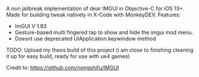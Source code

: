 A non jailbreak implementation of dear IMGUI in Objective-C for iOS 13+. 
Made for building tweak natively in X-Code with MonkeyDEV. 
Features:
- ImGUI V 1.83 
- Gesture-based multi fingered tap to show and hide the imgui mod menu.
- Doesnt use deprecated UIApplication.keywindow method

TODO: Upload my theos build of this project (i am close to finishing cleaning it up for easy build, ready for use with ue4 games)

Credit to: https://github.com/nongshifu/IMGUI

